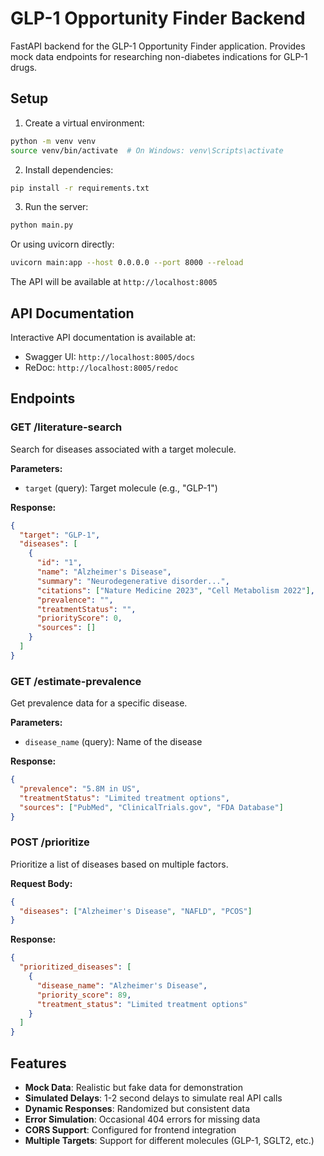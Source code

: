 # GLP-1 Opportunity Finder Backend

FastAPI backend for the GLP-1 Opportunity Finder application. Provides mock data endpoints for researching non-diabetes indications for GLP-1 drugs.

## Setup

1. Create a virtual environment:
```bash
python -m venv venv
source venv/bin/activate  # On Windows: venv\Scripts\activate
```

2. Install dependencies:
```bash
pip install -r requirements.txt
```

3. Run the server:
```bash
python main.py
```

Or using uvicorn directly:
```bash
uvicorn main:app --host 0.0.0.0 --port 8000 --reload
```

The API will be available at `http://localhost:8005`

## API Documentation

Interactive API documentation is available at:
- Swagger UI: `http://localhost:8005/docs`
- ReDoc: `http://localhost:8005/redoc`

## Endpoints

### GET /literature-search
Search for diseases associated with a target molecule.

**Parameters:**
- `target` (query): Target molecule (e.g., "GLP-1")

**Response:**
```json
{
  "target": "GLP-1",
  "diseases": [
    {
      "id": "1",
      "name": "Alzheimer's Disease",
      "summary": "Neurodegenerative disorder...",
      "citations": ["Nature Medicine 2023", "Cell Metabolism 2022"],
      "prevalence": "",
      "treatmentStatus": "",
      "priorityScore": 0,
      "sources": []
    }
  ]
}
```

### GET /estimate-prevalence
Get prevalence data for a specific disease.

**Parameters:**
- `disease_name` (query): Name of the disease

**Response:**
```json
{
  "prevalence": "5.8M in US",
  "treatmentStatus": "Limited treatment options",
  "sources": ["PubMed", "ClinicalTrials.gov", "FDA Database"]
}
```

### POST /prioritize
Prioritize a list of diseases based on multiple factors.

**Request Body:**
```json
{
  "diseases": ["Alzheimer's Disease", "NAFLD", "PCOS"]
}
```

**Response:**
```json
{
  "prioritized_diseases": [
    {
      "disease_name": "Alzheimer's Disease",
      "priority_score": 89,
      "treatment_status": "Limited treatment options"
    }
  ]
}
```

## Features

- **Mock Data**: Realistic but fake data for demonstration
- **Simulated Delays**: 1-2 second delays to simulate real API calls
- **Dynamic Responses**: Randomized but consistent data
- **Error Simulation**: Occasional 404 errors for missing data
- **CORS Support**: Configured for frontend integration
- **Multiple Targets**: Support for different molecules (GLP-1, SGLT2, etc.) 